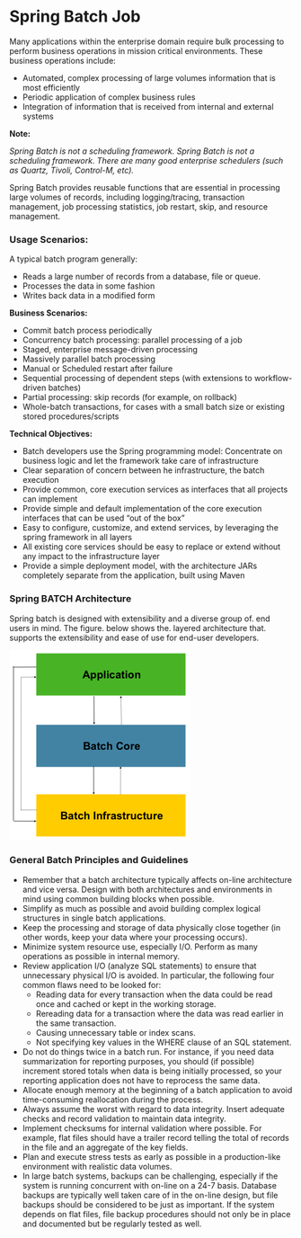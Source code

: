 # Spring Batch Job

Many applications within the enterprise domain require bulk processing to perform business operations in mission critical environments. These business operations include:

- Automated, complex processing of large volumes information that is most efficiently
- Periodic application of complex business rules
- Integration of information that is received from internal and external systems

********Note:********

*Spring Batch is not a scheduling framework. Spring Batch is not a scheduling framework. There are many good enterprise schedulers (such as Quartz, Tivoli, Control-M, etc).*

Spring Batch provides reusable functions that are essential in processing large volumes of records, including logging/tracing, transaction management, job processing statistics, job restart, skip, and resource management.

### Usage Scenarios:

A typical batch program generally:

- Reads a large number of records from a database, file or queue.
- Processes the data in some fashion
- Writes back data in a modified form

**Business Scenarios:**

- Commit batch process periodically
- Concurrency batch processing: parallel processing of a job
- Staged, enterprise message-driven processing
- Massively parallel batch processing
- Manual or Scheduled restart after failure
- Sequential processing of dependent steps (with extensions to workflow-driven batches)
- Partial processing: skip records (for example, on rollback)
- Whole-batch transactions, for cases with a small batch size or existing stored procedures/scripts

****Technical Objectives:****

- Batch developers use the Spring programming model: Concentrate on business logic and let the framework take care of infrastructure
- Clear separation of concern between he infrastructure, the batch execution
- Provide common, core execution services as interfaces that all projects can implement
- Provide simple and default implementation of the core execution interfaces that can be used “out of the box”
- Easy to configure, customize, and extend services, by leveraging the spring framework in all layers
- All existing core services should be easy to replace or extend without any impact to the infrastructure layer
- Provide a simple deployment model, with the architecture JARs completely separate from the application, built using Maven

### Spring BATCH Architecture

Spring batch is designed with extensibility and a diverse group of. end users in mind. The figure. below shows the. layered architecture that. supports the extensibility and ease of use for end-user developers.

![Untitled](Spring%20Batch%20Job%206b8639484e6a48d28c65b0c8ec708562/Untitled.png)

### General Batch Principles and Guidelines

- Remember that a batch architecture typically affects on-line architecture and vice versa. Design with both architectures and environments in mind using common building blocks when possible.
- Simplify as much as possible and avoid building complex logical structures in single batch applications.
- Keep the processing and storage of data physically close together (in other words, keep your data where your processing occurs).
- Minimize system resource use, especially I/O. Perform as many operations as possible in internal memory.
- Review application I/O (analyze SQL statements) to ensure that unnecessary physical I/O is avoided. In particular, the following four common flaws need to be looked for:
    - Reading data for every transaction when the data could be read once and cached or kept in the working storage.
    - Rereading data for a transaction where the data was read earlier in the same transaction.
    - Causing unnecessary table or index scans.
    - Not specifying key values in the WHERE clause of an SQL statement.
- Do not do things twice in a batch run. For instance, if you need data summarization for reporting purposes, you should (if possible) increment stored totals when data is being initially processed, so your reporting application does not have to reprocess the same data.
- Allocate enough memory at the beginning of a batch application to avoid time-consuming reallocation during the process.
- Always assume the worst with regard to data integrity. Insert adequate checks and record validation to maintain data integrity.
- Implement checksums for internal validation where possible. For example, flat files should have a trailer record telling the total of records in the file and an aggregate of the key fields.
- Plan and execute stress tests as early as possible in a production-like environment with realistic data volumes.
- In large batch systems, backups can be challenging, especially if the system is running concurrent with on-line on a 24-7 basis. Database backups are typically well taken care of in the on-line design, but file backups should be considered to be just as important. If the system depends on flat files, file backup procedures should not only be in place and documented but be regularly tested as well.